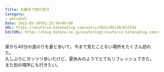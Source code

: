 ```yaml
---
Title: お散歩で旅行気分
Category:
- personal
Date: 2022-05-30T01:25:36+09:00
URL: https://asuforce.hatenablog.com/entry/2022/05/30/012536
EditURL: https://blog.hatena.ne.jp/asuforcegt/asuforce.hatenablog.com/atom/entry/13574176438097143063
---
```


家から40分の道のりを妻と歩いて、今まで見たことない場所をたくさん訪れた。  
久しぶりにガッツリ歩いたけど、夏休みのようでとてもリフレッシュできた。  
また別の場所にも行きたい。
